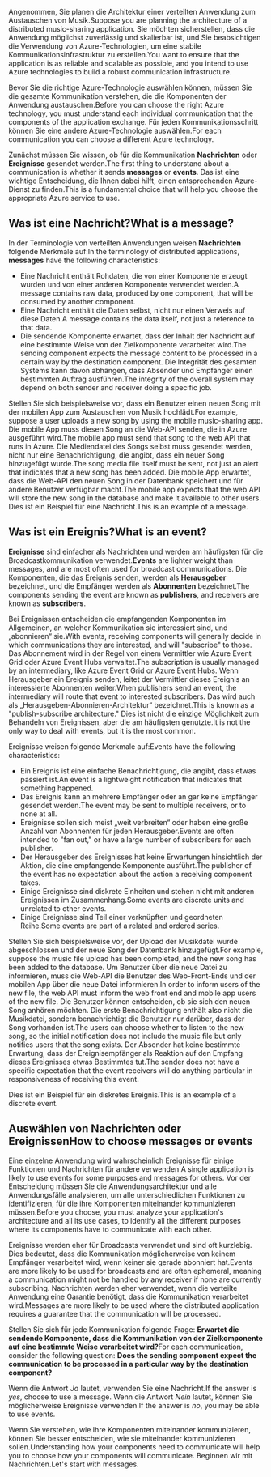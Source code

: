 <span data-ttu-id="7ac91-101">Angenommen, Sie planen die Architektur einer verteilten Anwendung zum Austauschen von Musik.</span><span class="sxs-lookup"><span data-stu-id="7ac91-101">Suppose you are planning the architecture of a distributed music-sharing application.</span></span> <span data-ttu-id="7ac91-102">Sie möchten sicherstellen, dass die Anwendung möglichst zuverlässig und skalierbar ist, und Sie beabsichtigen die Verwendung von Azure-Technologien, um eine stabile Kommunikationsinfrastruktur zu erstellen.</span><span class="sxs-lookup"><span data-stu-id="7ac91-102">You want to ensure that the application is as reliable and scalable as possible, and you intend to use Azure technologies to build a robust communication infrastructure.</span></span>

<span data-ttu-id="7ac91-103">Bevor Sie die richtige Azure-Technologie auswählen können, müssen Sie die gesamte Kommunikation verstehen, die die Komponenten der Anwendung austauschen.</span><span class="sxs-lookup"><span data-stu-id="7ac91-103">Before you can choose the right Azure technology, you must understand each individual communication that the components of the application exchange.</span></span> <span data-ttu-id="7ac91-104">Für jeden Kommunikationsschritt können Sie eine andere Azure-Technologie auswählen.</span><span class="sxs-lookup"><span data-stu-id="7ac91-104">For each communication you can choose a different Azure technology.</span></span>

<span data-ttu-id="7ac91-105">Zunächst müssen Sie wissen, ob für die Kommunikation **Nachrichten** oder **Ereignisse** gesendet werden.</span><span class="sxs-lookup"><span data-stu-id="7ac91-105">The first thing to understand about a communication is whether it sends **messages** or **events**.</span></span> <span data-ttu-id="7ac91-106">Das ist eine wichtige Entscheidung, die Ihnen dabei hilft, einen entsprechenden Azure-Dienst zu finden.</span><span class="sxs-lookup"><span data-stu-id="7ac91-106">This is a fundamental choice that will help you choose the appropriate Azure service to use.</span></span>

## <a name="what-is-a-message"></a><span data-ttu-id="7ac91-107">Was ist eine Nachricht?</span><span class="sxs-lookup"><span data-stu-id="7ac91-107">What is a message?</span></span>
<span data-ttu-id="7ac91-108">In der Terminologie von verteilten Anwendungen weisen **Nachrichten** folgende Merkmale auf:</span><span class="sxs-lookup"><span data-stu-id="7ac91-108">In the terminology of distributed applications, **messages** have the following characteristics:</span></span>

- <span data-ttu-id="7ac91-109">Eine Nachricht enthält Rohdaten, die von einer Komponente erzeugt wurden und von einer anderen Komponente verwendet werden.</span><span class="sxs-lookup"><span data-stu-id="7ac91-109">A message contains raw data, produced by one component, that will be consumed by another component.</span></span>
- <span data-ttu-id="7ac91-110">Eine Nachricht enthält die Daten selbst, nicht nur einen Verweis auf diese Daten.</span><span class="sxs-lookup"><span data-stu-id="7ac91-110">A message contains the data itself, not just a reference to that data.</span></span>
- <span data-ttu-id="7ac91-111">Die sendende Komponente erwartet, dass der Inhalt der Nachricht auf eine bestimmte Weise von der Zielkomponente verarbeitet wird.</span><span class="sxs-lookup"><span data-stu-id="7ac91-111">The sending component expects the message content to be processed in a certain way by the destination component.</span></span> <span data-ttu-id="7ac91-112">Die Integrität des gesamten Systems kann davon abhängen, dass Absender und Empfänger einen bestimmten Auftrag ausführen.</span><span class="sxs-lookup"><span data-stu-id="7ac91-112">The integrity of the overall system may depend on both sender and receiver doing a specific job.</span></span>

<span data-ttu-id="7ac91-113">Stellen Sie sich beispielsweise vor, dass ein Benutzer einen neuen Song mit der mobilen App zum Austauschen von Musik hochlädt.</span><span class="sxs-lookup"><span data-stu-id="7ac91-113">For example, suppose a user uploads a new song by using the mobile music-sharing app.</span></span> <span data-ttu-id="7ac91-114">Die mobile App muss diesen Song an die Web-API senden, die in Azure ausgeführt wird.</span><span class="sxs-lookup"><span data-stu-id="7ac91-114">The mobile app must send that song to the web API that runs in Azure.</span></span> <span data-ttu-id="7ac91-115">Die Mediendatei des Songs selbst muss gesendet werden, nicht nur eine Benachrichtigung, die angibt, dass ein neuer Song hinzugefügt wurde.</span><span class="sxs-lookup"><span data-stu-id="7ac91-115">The song media file itself must be sent, not just an alert that indicates that a new song has been added.</span></span> <span data-ttu-id="7ac91-116">Die mobile App erwartet, dass die Web-API den neuen Song in der Datenbank speichert und für andere Benutzer verfügbar macht.</span><span class="sxs-lookup"><span data-stu-id="7ac91-116">The mobile app expects that the web API will store the new song in the database and make it available to other users.</span></span> <span data-ttu-id="7ac91-117">Dies ist ein Beispiel für eine Nachricht.</span><span class="sxs-lookup"><span data-stu-id="7ac91-117">This is an example of a message.</span></span>

## <a name="what-is-an-event"></a><span data-ttu-id="7ac91-118">Was ist ein Ereignis?</span><span class="sxs-lookup"><span data-stu-id="7ac91-118">What is an event?</span></span>

<span data-ttu-id="7ac91-119">**Ereignisse** sind einfacher als Nachrichten und werden am häufigsten für die Broadcastkommunikation verwendet.</span><span class="sxs-lookup"><span data-stu-id="7ac91-119">**Events** are lighter weight than messages, and are most often used for broadcast communications.</span></span> <span data-ttu-id="7ac91-120">Die Komponenten, die das Ereignis senden, werden als **Herausgeber** bezeichnet, und die Empfänger werden als **Abonnenten** bezeichnet.</span><span class="sxs-lookup"><span data-stu-id="7ac91-120">The components sending the event are known as **publishers**, and receivers are known as **subscribers**.</span></span>

<span data-ttu-id="7ac91-121">Bei Ereignissen entscheiden die empfangenden Komponenten im Allgemeinen, an welcher Kommunikation sie interessiert sind, und „abonnieren“ sie.</span><span class="sxs-lookup"><span data-stu-id="7ac91-121">With events, receiving components will generally decide in which communications they are interested, and will "subscribe" to those.</span></span> <span data-ttu-id="7ac91-122">Das Abonnement wird in der Regel von einem Vermittler wie Azure Event Grid oder Azure Event Hubs verwaltet.</span><span class="sxs-lookup"><span data-stu-id="7ac91-122">The subscription is usually managed by an intermediary, like Azure Event Grid or Azure Event Hubs.</span></span> <span data-ttu-id="7ac91-123">Wenn Herausgeber ein Ereignis senden, leitet der Vermittler dieses Ereignis an interessierte Abonnenten weiter.</span><span class="sxs-lookup"><span data-stu-id="7ac91-123">When publishers send an event, the intermediary will route that event to interested subscribers.</span></span> <span data-ttu-id="7ac91-124">Das wird auch als „Herausgeben-Abonnieren-Architektur“ bezeichnet.</span><span class="sxs-lookup"><span data-stu-id="7ac91-124">This is known as a "publish-subscribe architecture."</span></span> <span data-ttu-id="7ac91-125">Dies ist nicht die einzige Möglichkeit zum Behandeln von Ereignissen, aber die am häufigsten genutzte.</span><span class="sxs-lookup"><span data-stu-id="7ac91-125">It is not the only way to deal with events, but it is the most common.</span></span>

<span data-ttu-id="7ac91-126">Ereignisse weisen folgende Merkmale auf:</span><span class="sxs-lookup"><span data-stu-id="7ac91-126">Events have the following characteristics:</span></span>

- <span data-ttu-id="7ac91-127">Ein Ereignis ist eine einfache Benachrichtigung, die angibt, dass etwas passiert ist.</span><span class="sxs-lookup"><span data-stu-id="7ac91-127">An event is a lightweight notification that indicates that something happened.</span></span>
- <span data-ttu-id="7ac91-128">Das Ereignis kann an mehrere Empfänger oder an gar keine Empfänger gesendet werden.</span><span class="sxs-lookup"><span data-stu-id="7ac91-128">The event may be sent to multiple receivers, or to none at all.</span></span>
- <span data-ttu-id="7ac91-129">Ereignisse sollen sich meist „weit verbreiten“ oder haben eine große Anzahl von Abonnenten für jeden Herausgeber.</span><span class="sxs-lookup"><span data-stu-id="7ac91-129">Events are often intended to "fan out," or have a large number of subscribers for each publisher.</span></span>
- <span data-ttu-id="7ac91-130">Der Herausgeber des Ereignisses hat keine Erwartungen hinsichtlich der Aktion, die eine empfangende Komponente ausführt.</span><span class="sxs-lookup"><span data-stu-id="7ac91-130">The publisher of the event has no expectation about the action a receiving component takes.</span></span>
- <span data-ttu-id="7ac91-131">Einige Ereignisse sind diskrete Einheiten und stehen nicht mit anderen Ereignissen im Zusammenhang.</span><span class="sxs-lookup"><span data-stu-id="7ac91-131">Some events are discrete units and unrelated to other events.</span></span> 
- <span data-ttu-id="7ac91-132">Einige Ereignisse sind Teil einer verknüpften und geordneten Reihe.</span><span class="sxs-lookup"><span data-stu-id="7ac91-132">Some events are part of a related and ordered series.</span></span>  

<span data-ttu-id="7ac91-133">Stellen Sie sich beispielsweise vor, der Upload der Musikdatei wurde abgeschlossen und der neue Song der Datenbank hinzugefügt.</span><span class="sxs-lookup"><span data-stu-id="7ac91-133">For example, suppose the music file upload has been completed, and the new song has been added to the database.</span></span> <span data-ttu-id="7ac91-134">Um Benutzer über die neue Datei zu informieren, muss die Web-API die Benutzer des Web-Front-Ends und der mobilen App über die neue Datei informieren.</span><span class="sxs-lookup"><span data-stu-id="7ac91-134">In order to inform users of the new file, the web API must inform the web front end and mobile app users of the new file.</span></span> <span data-ttu-id="7ac91-135">Die Benutzer können entscheiden, ob sie sich den neuen Song anhören möchten. Die erste Benachrichtigung enthält also nicht die Musikdatei, sondern benachrichtigt die Benutzer nur darüber, dass der Song vorhanden ist.</span><span class="sxs-lookup"><span data-stu-id="7ac91-135">The users can choose whether to listen to the new song, so the initial notification does not include the music file but only notifies users that the song exists.</span></span> <span data-ttu-id="7ac91-136">Der Absender hat keine bestimmte Erwartung, dass der Ereignisempfänger als Reaktion auf den Empfang dieses Ereignisses etwas Bestimmtes tut.</span><span class="sxs-lookup"><span data-stu-id="7ac91-136">The sender does not have a specific expectation that the event receivers will do anything particular in responsiveness of receiving this event.</span></span>

<span data-ttu-id="7ac91-137">Dies ist ein Beispiel für ein diskretes Ereignis.</span><span class="sxs-lookup"><span data-stu-id="7ac91-137">This is an example of a discrete event.</span></span>

## <a name="how-to-choose-messages-or-events"></a><span data-ttu-id="7ac91-138">Auswählen von Nachrichten oder Ereignissen</span><span class="sxs-lookup"><span data-stu-id="7ac91-138">How to choose messages or events</span></span>

<span data-ttu-id="7ac91-139">Eine einzelne Anwendung wird wahrscheinlich Ereignisse für einige Funktionen und Nachrichten für andere verwenden.</span><span class="sxs-lookup"><span data-stu-id="7ac91-139">A single application is likely to use events for some purposes and messages for others.</span></span> <span data-ttu-id="7ac91-140">Vor der Entscheidung müssen Sie die Anwendungsarchitektur und alle Anwendungsfälle analysieren, um alle unterschiedlichen Funktionen zu identifizieren, für die ihre Komponenten miteinander kommunizieren müssen.</span><span class="sxs-lookup"><span data-stu-id="7ac91-140">Before you choose, you must analyze your application's architecture and all its use cases, to identify all the different purposes where its components have to communicate with each other.</span></span>

<span data-ttu-id="7ac91-141">Ereignisse werden eher für Broadcasts verwendet und sind oft kurzlebig. Dies bedeutet, dass die Kommunikation möglicherweise von keinem Empfänger verarbeitet wird, wenn keiner sie gerade abonniert hat.</span><span class="sxs-lookup"><span data-stu-id="7ac91-141">Events are more likely to be used for broadcasts and are often ephemeral, meaning a communication might not be handled by any receiver if none are currently subscribing.</span></span> <span data-ttu-id="7ac91-142">Nachrichten werden eher verwendet, wenn die verteilte Anwendung eine Garantie benötigt, dass die Kommunikation verarbeitet wird.</span><span class="sxs-lookup"><span data-stu-id="7ac91-142">Messages are more likely to be used where the distributed application requires a guarantee that the communication will be processed.</span></span>

<span data-ttu-id="7ac91-143">Stellen Sie sich für jede Kommunikation folgende Frage: **Erwartet die sendende Komponente, dass die Kommunikation von der Zielkomponente auf eine bestimmte Weise verarbeitet wird?**</span><span class="sxs-lookup"><span data-stu-id="7ac91-143">For each communication, consider the following question: **Does the sending component expect the communication to be processed in a particular way by the destination component?**</span></span>

<span data-ttu-id="7ac91-144">Wenn die Antwort _Ja_ lautet, verwenden Sie eine Nachricht.</span><span class="sxs-lookup"><span data-stu-id="7ac91-144">If the answer is _yes_, choose to use a message.</span></span> <span data-ttu-id="7ac91-145">Wenn die Antwort _Nein_ lautet, können Sie möglicherweise Ereignisse verwenden.</span><span class="sxs-lookup"><span data-stu-id="7ac91-145">If the answer is _no_, you may be able to use events.</span></span>

<span data-ttu-id="7ac91-146">Wenn Sie verstehen, wie Ihre Komponenten miteinander kommunizieren, können Sie besser entscheiden, wie sie miteinander kommunizieren sollen.</span><span class="sxs-lookup"><span data-stu-id="7ac91-146">Understanding how your components need to communicate will help you to choose how your components will communicate.</span></span> <span data-ttu-id="7ac91-147">Beginnen wir mit Nachrichten.</span><span class="sxs-lookup"><span data-stu-id="7ac91-147">Let's start with messages.</span></span>